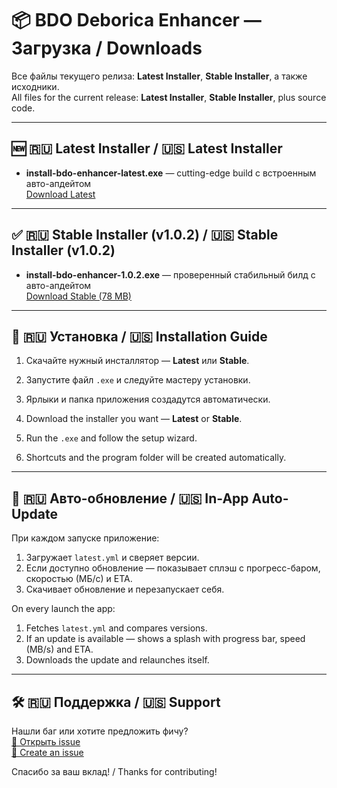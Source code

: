 # 📦 BDO Deborica Enhancer — Загрузка / Downloads

Все файлы текущего релиза: **Latest Installer**, **Stable Installer**, а также исходники.  
All files for the current release: **Latest Installer**, **Stable Installer**, plus source code.

---

## 🆕 🇷🇺 Latest Installer / 🇺🇸 Latest Installer

- **install-bdo-enhancer-latest.exe** — cutting-edge build с встроенным авто-апдейтом  
  [Download Latest](https://github.com/AkkiRay/bdo-enhacner-releases/releases/download/v1.0.2/install-bdo-enhancer-1.0.2.exe)

---

## ✅ 🇷🇺 Stable Installer (v1.0.2) / 🇺🇸 Stable Installer (v1.0.2)

- **install-bdo-enhancer-1.0.2.exe** — проверенный стабильный билд с авто-апдейтом  
  [Download Stable (78 MB)](https://github.com/AkkiRay/bdo-enhacner-releases/releases/download/v1.0.2/install-bdo-enhancer-1.0.2.exe)


---

## 💾 🇷🇺 Установка / 🇺🇸 Installation Guide

1. Скачайте нужный инсталлятор — **Latest** или **Stable**.  
2. Запустите файл `.exe` и следуйте мастеру установки.  
3. Ярлыки и папка приложения создадутся автоматически.
   
1. Download the installer you want — **Latest** or **Stable**.  
2. Run the `.exe` and follow the setup wizard.  
3. Shortcuts and the program folder will be created automatically.

---

## 🔄 🇷🇺 Авто-обновление / 🇺🇸 In-App Auto-Update

При каждом запуске приложение:
1. Загружает `latest.yml` и сверяет версии.  
2. Если доступно обновление — показывает сплэш с прогресс-баром, скоростью (МБ/с) и ETA.  
3. Скачивает обновление и перезапускает себя.

On every launch the app:
1. Fetches `latest.yml` and compares versions.  
2. If an update is available — shows a splash with progress bar, speed (MB/s) and ETA.  
3. Downloads the update and relaunches itself.

---

## 🛠️ 🇷🇺 Поддержка / 🇺🇸 Support

Нашли баг или хотите предложить фичу?  
[🐞 Открыть issue](https://github.com/AkkiRay/bdo-enhacner-releases/issues)  
[🐞 Create an issue](https://github.com/AkkiRay/bdo-enhacner-releases/issues)

Спасибо за ваш вклад! / Thanks for contributing!
